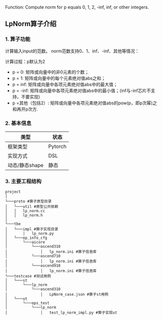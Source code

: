 Function: Compute norm for p equals 0, 1, 2, -inf, inf, or other integers.

## LpNorm算子介绍
### 1. 算子功能
计算输入input的范数。 norm范数支持0、1、inf、-inf、其他等情况：

计算过程：p默认为2

* p = 0: 矩阵或向量中的非0元素的个数； 
* p = 1: 矩阵或向量中的每个元素绝对值abs之和；
* p = inf: 矩阵或向量中各项元素绝对值abs中的最大值；
* p = -inf: 矩阵或向量中各项元素绝对值abs中的最小值；(inf与-inf芯片不支持，不要实现)
* p =其他（包括2）: 矩阵或向量中各项元素绝对值abs的pow(p，即p次幂)之和再开p次方.


### 2. 基本信息
| **类型**       | **状态**    |
|-------------|---------------|
| 框架类型    | Pytorch  |
| 实现方式 | DSL      |
| 动态/静态shape  | 静态 |

### 3. 主要工程结构
```
project
│  
└───proto #算子原型目录
│   └───util #原型公共依赖
│   │   lp_norm.cc
│   │   lp_norm.h
│   
└───tbe
│   └───impl #算子实现目录
│       │   lp_norm.py
│   └───op_info_cfg
│       └───aicore
│           └───ascend310
│               │   lp_norm.ini #算子信息库
│           └───ascend710
│               │   lp_norm.ini #算子信息库
│           └───ascend910
│               │   lp_norm.ini #算子信息库
└───testcase #测试用例
│   └───st
│       └───lp_norm
│           └───ascend310
│               │   LpNorm_case.json #算子st用例
│   └───ut
│       └───ops_test
│           └───lp_norm
│               │   test_lp_norm_impl.py #算子实现ut
```
